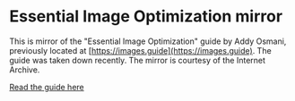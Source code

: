 # Essential Image Optimization mirror

This is mirror of the "Essential Image Optimization" guide by Addy Osmani, previously located at [https://images.guide](https://images.guide). The guide was taken down recently. The mirror is courtesy of the Internet Archive.

[Read the guide here](https://joppuyo.github.io/images-guide-mirror/)
